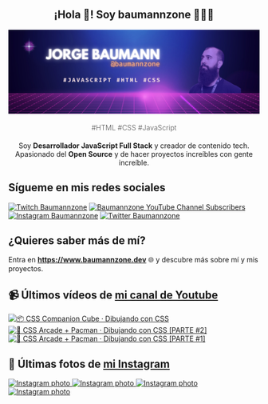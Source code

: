 <p align="center">
   <h2 align="center">¡Hola 👋! Soy baumannzone 👨🏻‍💻</h2>
   <img align="center" src="img/header.png" />
   <h4 align="center" style="font-weight: 300; color: #555;">#HTML #CSS #JavaScript</h4>
</p>

<p align="center" style="margin-bottom: 20px">Soy <strong>Desarrollador JavaScript Full Stack</strong> y creador de contenido tech.
<br/>
Apasionado del <strong>Open Source</strong> y de hacer proyectos increíbles con gente increíble.
</p>

## Sígueme en mis redes sociales

[![Twitch Baumannzone](https://img.shields.io/twitch/status/baumannzone?style=social)](https://twitch.tv/baumannzone)
[![Baumannzone YouTube Channel Subscribers](https://img.shields.io/youtube/channel/subscribers/UCTTj5ztXnGeDRPFVsBp7VMA?style=social)](https://youtube.com/rambitojs)
[![Instagram Baumannzone](https://img.shields.io/badge/Baumannzone--_.svg?label=Instagram&style=social&logo=instagram)](https://instagram.com/baumannzone)
[![Twitter Baumannzone](https://img.shields.io/twitter/follow/Baumannzone?label=Twitter&style=social)](https://twitter.com/baumannzone)

## ¿Quieres saber más de mí?

Entra en **https://www.baumannzone.dev** 🌐 y descubre más sobre mí y mis proyectos.

## 📹 Últimos vídeos de [mi canal de Youtube](https://youtube.com/rambitojs?sub_confirmation=1)


<a href='https://youtu.be/W6xwoSJahA0' target='_blank'>
  <img width='30%' src='https://img.youtube.com/vi/W6xwoSJahA0/mqdefault.jpg' alt='📦 CSS Companion Cube · Dibujando con CSS' />
</a>
<a href='https://youtu.be/9C3NXVXewH8' target='_blank'>
  <img width='30%' src='https://img.youtube.com/vi/9C3NXVXewH8/mqdefault.jpg' alt='👾 CSS Arcade + Pacman · Dibujando con CSS [PARTE #2]' />
</a>
<a href='https://youtu.be/2ahqLdgkSxA' target='_blank'>
  <img width='30%' src='https://img.youtube.com/vi/2ahqLdgkSxA/mqdefault.jpg' alt='👾 CSS Arcade + Pacman · Dibujando con CSS [PARTE #1]' />
</a>

## 📸 Últimas fotos de [mi Instagram](https://instagram.com/baumannzone)


<a href='https://instagram.com/p/CxeBk4FIii4' target='_blank'>
  <img width='20%' src='https://instagram.ftll2-1.fna.fbcdn.net/v/t51.2885-15/381141733_1047798316225742_4582053348965397562_n.jpg?stp=dst-jpg_e15_fr_s1080x1080&_nc_ht=instagram.ftll2-1.fna.fbcdn.net&_nc_cat=102&_nc_ohc=DwaTGSl7lsQAX8Rktjs&edm=APU89FABAAAA&ccb=7-5&ig_cache_key=MzE5Njk5OTcxNzY0Mjk3MTMyMA%3D%3D.2-ccb7-5&oh=00_AfCIJ0ViMJfS8ujv9VPcuhdcd3ze2peirgbibxfL7GG55g&oe=656ED543&_nc_sid=bc0c2c' alt='Instagram photo' />
</a>
<a href='https://instagram.com/p/Cwp69ltLAiX' target='_blank'>
  <img width='20%' src='https://instagram.ftll2-1.fna.fbcdn.net/v/t51.2885-15/372858005_149716668132501_3762268922689772339_n.jpg?stp=dst-jpg_e15_fr_s1080x1080&_nc_ht=instagram.ftll2-1.fna.fbcdn.net&_nc_cat=109&_nc_ohc=fCO4jKyrBDUAX8RCeve&edm=APU89FABAAAA&ccb=7-5&ig_cache_key=MzE4MjMzMzkzMDc4NTk5ODk5OQ%3D%3D.2-ccb7-5&oh=00_AfD9lwYeYvWex-US3wkn_DBbbnwARpfOYegSGcfmVuVdFg&oe=656F4551&_nc_sid=bc0c2c' alt='Instagram photo' />
</a>
<a href='https://instagram.com/p/CwQxS6LLEw6' target='_blank'>
  <img width='20%' src='https://instagram.ftll2-1.fna.fbcdn.net/v/t51.2885-15/369629154_312070311476283_3783488380458888428_n.jpg?stp=dst-jpg_e15_fr_s1080x1080&_nc_ht=instagram.ftll2-1.fna.fbcdn.net&_nc_cat=103&_nc_ohc=BWGN2IrQjm8AX8iwHfl&edm=APU89FABAAAA&ccb=7-5&ig_cache_key=MzE3NTI1NDUzNDkzMzc2MDYxNA%3D%3D.2-ccb7-5&oh=00_AfDtZlAK5vZ-4L7LgrHpkpNh_-ggEeyUwK8j4lY-zz2Lmg&oe=656E3C07&_nc_sid=bc0c2c' alt='Instagram photo' />
</a>
<a href='https://instagram.com/p/Cuh4tmqI_Pm' target='_blank'>
  <img width='20%' src='https://instagram.ftll2-1.fna.fbcdn.net/v/t39.30808-6/347404881_757117393086412_3179597227980404089_n.png?stp=dst-jpg_e15_fr_s1080x1080&_nc_ht=instagram.ftll2-1.fna.fbcdn.net&_nc_cat=104&_nc_ohc=kfkSb0tGjmUAX_VDiaG&edm=APU89FAAAAAA&ccb=7-5&ig_cache_key=MzE0NDA0MzQzOTM3MTU4MDM5MA%3D%3D.2-ccb7-5&oh=00_AfDMYdMQ51JBzaIU5J5IlczYlGT-NfHbeUj6tmii_kH30Q&oe=656E0ACA&_nc_sid=bc0c2c' alt='Instagram photo' />
</a>
